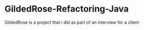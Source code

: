 # GildedRose-Refactoring-Java
GildedRose is a project that i did as part of an interview for a client
